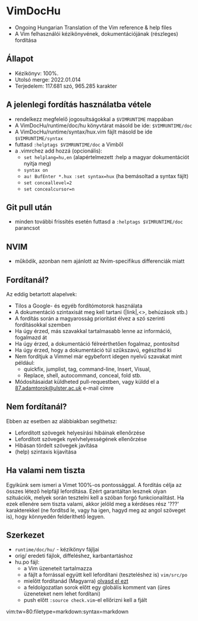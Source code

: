 # VimDocHu
* Ongoing Hungarian Translation of the Vim reference &amp; help files
* A Vim felhasználói kézikönyvének, dokumentációjának (részleges) fordítása

## Állapot
* Kézikönyv: 100%. 
* Utolsó merge: 2022.01.014
* Terjedelem: 117.681 szó, 965.285 karakter

## A jelenlegi fordítás használatba vétele
* rendelkezz megfelelő jogosultságokkal a `$VIMRUNTIME` mappában
* A VimDocHu/runtime/doc/hu könyvtárat másold be ide: `$VIMRUNTIME/doc`
* A VimDocHu/runtime/syntax/hux.vim fájlt másold be ide `$VIMRUNTIME/syntax`
* futtasd `:helptags $VIMRUNTIME/doc` a Vimből
* a .vimrchez add hozzá (opcionális):
	* `set helplang=hu,en` (alapértelmezett :help a magyar dokumentációt nyitja
      meg)
	* `syntax on`
	* `au! BufEnter *.hux :set syntax=hux` (ha bemásoltad a syntax fájlt)
	* `set conceallevel=2`
	* `set concealcursor=n`

## Git pull után
* minden további frissítés esetén futtasd a `:helptags $VIMRUNTIME/doc`
  parancsot

## NVIM
* működik, azonban nem ajánlott az Nvim-specifikus differenciák miatt

## Fordítanál?
Az eddig betartott alapelvek:
* Tilos a Google- és egyéb fordítómotorok használata
* A dokumentáció szintaxisát meg kell tartani (|link|,<>, behúzások stb.)
* A fordítás során a magyarosság prioritást élvez a szó szerinti fordításokkal
	  szemben
* Ha úgy érzed, más szavakkal tartalmasabb lenne az információ, fogalmazd át
* Ha úgy érzed, a dokumentáció félreérthetően fogalmaz, pontosítsd
* Ha úgy érzed, hogy a dokumentáció túl szűkszavú, egészítsd ki
* Nem fordítjuk a Vimmel már egybeforrt idegen nyelvű szavakat mint például:
    * quickfix, jumplist, tag, command-line, Insert, Visual, 
    * Replace, shell, autocommand, conceal, fold stb.
* Módosításaidat küldheted pull-requestben, vagy küldd el a
  87.adamtorok@ulster.ac.uk e-mail címre

## Nem fordítanál?
Ebben az esetben az alábbiakban segíthetsz:
* Lefordított szövegek helyesírási hibáinak ellenőrzése
* Lefordított szövegek nyelvhelyességének ellenőrzése
* Hibásan tördelt szövegek javítása
* (help) szintaxis kijavítása

## Ha valami nem tiszta
Egyikünk sem ismeri a Vimet 100%-os pontossággal. A fordítás célja az összes
létező helpfájl lefordítása. Ezért garantáltan lesznek olyan szituációk, melyek
során tesztelni kell a szóban forgó funkcionalitást.
Ha ezek ellenére sem tiszta valami, akkor jelöld meg a kérdéses rész '???'
karakterekkel (ne fordítsd le, vagy ha igen, hagyd meg az angol szöveget is),
hogy könnyedén felderíthető legyen.

## Szerkezet
* `runtime/doc/hu/` - kézikönyv fájljai
* orig/ eredeti fájlok, diffeléshez, karbantartáshoz
* hu.po fájl:
	* a Vim üzeneteit tartalmazza
	* a fájlt a forrással együtt kell lefordítani (teszteléshez is)  `vim/src/po`
	* mielőtt fordítanád (Magyarra) [olvasd el ezt](https://github.com/vim/vim/blob/master/src/po/README.txt)
	* a feldolgozatlan sorok előtt egy globális komment van (üres üzeneteket nem lehet fordítani)
	* push előtt `:source check.vim`-el ellőrizni kell a fjált

 vim:tw=80:filetype=markdown:syntax=markdown
